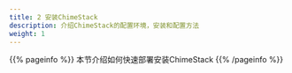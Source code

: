 ```yaml
---
title: 2 安装ChimeStack
description: 介绍ChimeStack的配置环境，安装和配置方法
weight: 1
---
```


{{% pageinfo %}}
本节介绍如何快速部署安装ChimeStack
{{% /pageinfo %}}